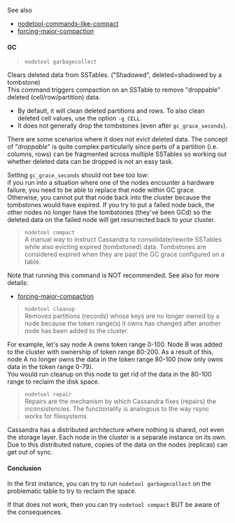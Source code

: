 
See also

- [nodetool-commands-like-compact](https://dba.stackexchange.com/questions/316036/can-someone-explain-in-simple-terms-cassandra-nodetool-commands-like-compact-and)
- [forcing-major-compaction](https://dba.stackexchange.com/questions/314531/why-is-forcing-major-compaction-on-a-table-not-ideal)

#### GC

> `nodetool garbagecollect`

Clears deleted data from SSTables. ("Shadowed", deleted=shadowed by a tombstone)
<br> This command triggers compaction on an SSTable to remove "droppable" deleted (cell/row/partition) data.

- By default, it will clean deleted partitions and rows. To also clean deleted cell values, use the option `-g CELL`.
- It does not generally drop the tombstones (even after `gc_grace_seconds`).  

There are some scenarios where it does not evict deleted data.
The concept of "_droppable_" is quite complex particularly since parts of a partition (i.e. columns, rows)
can be fragmented across multiple SSTables so working out whether deleted data can be dropped is not an easy task.

Setting `gc_grace_seconds` should not bee too low:
<br> if you run into a situation where one of the nodes encounter a hardware failure, you need to be
able to replace that node within GC grace. Otherwise, you cannot put that node back into the
cluster because the tombstones would have expired. If you try to put a failed node back, the other
nodes no longer have the tombstones (they've been GCd) so the deleted data on the failed node will
get resurrected back to your cluster.

> `nodetool compact`
<br> A manual way to instruct Cassandra to consolidate/rewrite SSTables
> while also evicting expired (tombstoned) data.
> Tombstones are considered expired when they are past the GC grace configured on a table.

Note that running this command is NOT recommended. See also for more details:

- [forcing-major-compaction](https://dba.stackexchange.com/questions/314531/why-is-forcing-major-compaction-on-a-table-not-ideal)

> `nodetool cleanup`
<br> Removes partitions (records) whose keys are no longer owned by a node
> because the token range(s) it owns has changed after another node has been added to the cluster.

For example, let's say node A owns token range 0-100. Node B was added to the cluster with ownership of token range 80-200.
As a result of this, node A no longer owns the data in the token range 80-100 (now only owns data in the token range 0-79).
<br> You would run cleanup on this node to get rid of the data in the 80-100 range to reclaim the disk space.

> `nodetool repair`
> <br> Repairs are the mechanism by which Cassandra fixes (repairs) the inconsistencies.
> The functionality is analogous to the way rsync works for filesystems

Cassandra has a distributed architecture where nothing is shared, not even the storage layer.
Each node in the cluster is a separate instance on its own. Due to this distributed nature,
copies of the data on the nodes (replicas) can get out of sync.

#### Conclusion

In the first instance, you can try to run `nodetool garbagecollect` on the problematic table to
try to reclaim the space.

If that does not work, then you can try `nodetool compact` BUT be aware of the consequences.

